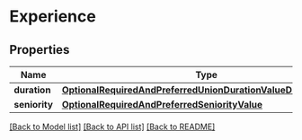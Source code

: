 # Experience


## Properties
Name | Type | Description | Notes
------------ | ------------- | ------------- | -------------
**duration** | [**OptionalRequiredAndPreferredUnionDurationValueDurationRange**](OptionalRequiredAndPreferredUnionDurationValueDurationRange.md) |  | [optional] 
**seniority** | [**OptionalRequiredAndPreferredSeniorityValue**](OptionalRequiredAndPreferredSeniorityValue.md) |  | [optional] 

[[Back to Model list]](../README.md#documentation-for-models) [[Back to API list]](../README.md#documentation-for-api-endpoints) [[Back to README]](../README.md)


